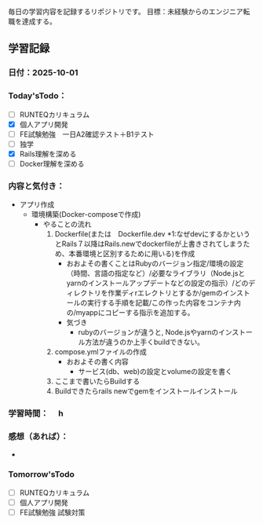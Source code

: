 毎日の学習内容を記録するリポジトリです。
目標：未経験からのエンジニア転職を達成する。

## 学習記録
### 日付：2025-10-01
### Today'sTodo：
- [ ] RUNTEQカリキュラム　　
- [x] 個人アプリ開発
- [ ] FE試験勉強　一日A2確認テスト＋B1テスト
- [ ] 独学
- [x] Rails理解を深める
- [ ] Docker理解を深める　
### 内容と気付き：
- アプリ作成
    - 環境構築(Docker-composeで作成)
        - やることの流れ
            1. Dockerfile(または　Dockerfile.dev *1:なぜdevにするかというとRails７以降はRails.newでdockerfileが上書きされてしまうため、本番環境と区別するために用いる)を作成
                - おおよその書くことはRubyのバージョン指定/環境の設定（時間、言語の指定など）/必要なライブラリ（Node.jsとyarnのインストールアップデートなどの設定の指示）/どのディレクトリを作業ディrエレクトリとするか/gemのインストールの実行する手順を記載/この作った内容をコンテナ内の/myappにコピーする指示を追加する。
                - 気づき
                    - rubyのバージョンが違うと, Node.jsやyarnのインストール方法が違うのか上手くbuildできない。
            2. compose.ymlファイルの作成
                - おおよその書く内容
                    - サービス(db、web)の設定とvolumeの設定を書く
            3. ここまで書いたらBuildする
            4. Buildできたらrails newでgemをインストールインストール

### 学習時間：　  h
### 感想（あれば）：
- 

### Tomorrow'sTodo
- [ ] RUNTEQカリキュラム
- [ ] 個人アプリ開発
- [ ] FE試験勉強 試験対策